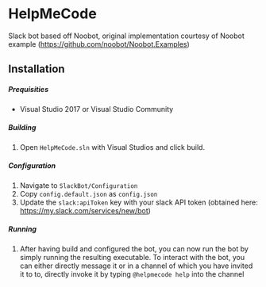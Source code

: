 # HelpMeCode
Slack bot based off Noobot, original implementation courtesy of Noobot example (https://github.com/noobot/Noobot.Examples)

## Installation
##### Prequisities
* Visual Studio 2017 or Visual Studio Community

##### Building
1. Open `HelpMeCode.sln` with Visual Studios and click build.

##### Configuration
1. Navigate to `SlackBot/Configuration`
2. Copy `config.default.json` as `config.json`
3. Update the `slack:apiToken` key with your slack API token (obtained here: https://my.slack.com/services/new/bot)

##### Running
1. After having build and configured the bot, you can now run the bot by simply running the resulting executable.  To interact with the bot, you can either directly message it or in a channel of which you have invited it to to, directly invoke it by typing `@helpmecode help` into the channel